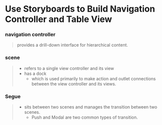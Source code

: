 Use Storyboards to Build Navigation Controller and Table View
===

###  navigation controller 
> provides a drill-down interface for hierarchical content.

### scene 
> + refers to a single view controller and its view
> + has a dock
>	- which is used primarily to make action and outlet connections between the view controller and its views.

### Segue 
> + sits between two scenes and manages the transition between two scenes. 
> 	- Push and Modal are two common types of transition.